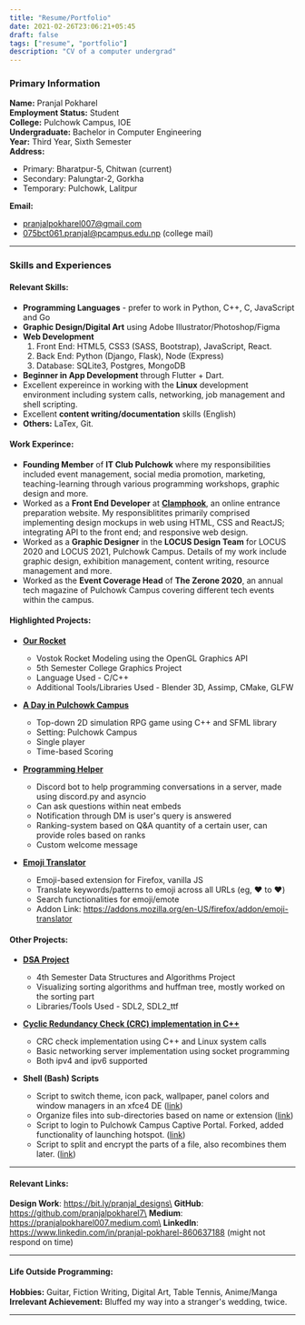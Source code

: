 ```yaml
---
title: "Resume/Portfolio"
date: 2021-02-26T23:06:21+05:45
draft: false 
tags: ["resume", "portfolio"]
description: "CV of a computer undergrad"
---
```

### Primary Information
**Name:** Pranjal Pokharel\
**Employment Status:** Student\
**College:** Pulchowk Campus, IOE\
**Undergraduate:** Bachelor in Computer Engineering\
**Year:** Third Year, Sixth Semester\
**Address:**
- Primary: Bharatpur-5, Chitwan (current)
- Secondary: Palungtar-2, Gorkha
- Temporary: Pulchowk, Lalitpur

**Email:**
- pranjalpokharel007@gmail.com
- 075bct061.pranjal@pcampus.edu.np (college mail)

---
### Skills and Experiences

#### Relevant Skills:
- **Programming Languages** - prefer to work in Python, C++, C, JavaScript and Go
- **Graphic Design/Digital Art** using Adobe Illustrator/Photoshop/Figma
- **Web Development**
  1. Front End: HTML5, CSS3 (SASS, Bootstrap), JavaScript, React.
  2. Back End: Python (Django, Flask), Node (Express)
  3. Database: SQLite3, Postgres, MongoDB
- **Beginner in App Development** through Flutter + Dart.
- Excellent expereince in working with the **Linux** development environment including system calls, networking, job management and shell scripting.
- Excellent **content writing/documentation** skills (English)
- **Others:** LaTex, Git.

#### Work Experince:
- **Founding Member** of **IT Club Pulchowk** where my responsibilities included event management, social media promotion, marketing, teaching-learning through various programming workshops, graphic design and more.
- Worked as a **Front End Developer** at **[Clamphook](https://clamphook.com/)**, an online entrance preparation website. My responsiblitites primarily comprised implementing design mockups in web using HTML, CSS and ReactJS; integrating API to the front end; and responsive web design.
- Worked as a **Graphic Designer** in the **LOCUS Design Team** for LOCUS 2020 and LOCUS 2021, Pulchowk Campus. Details of my work include graphic design, exhibition management, content writing, resource management and more.
- Worked as the **Event Coverage Head** of **The Zerone 2020**, an annual tech magazine of Pulchowk Campus covering different tech events within the campus.

#### Highlighted Projects:
- **[Our Rocket](https://github.com/pranjalpokharel7/our-rocket)**
   - Vostok Rocket Modeling using the OpenGL Graphics API
   - 5th Semester College Graphics Project
   - Language Used - C/C++
   - Additional Tools/Libraries Used - Blender 3D, Assimp, CMake, GLFW

- **[A Day in Pulchowk Campus](https://github.com/Itshyphen/Pulchowk)**
    * Top-down 2D simulation RPG game using C++ and SFML library
    * Setting: Pulchowk Campus 
    * Single player
    * Time-based Scoring

- **[Programming Helper](https://github.com/pranjalpokharel7/programming-helper-bot)**
    * Discord bot to help programming conversations in a server, made using discord.py and asyncio
    * Can ask questions within neat embeds
    * Notification through DM is user's query is answered
    * Ranking-system based on Q&A quantity of a certain user, can provide roles based on ranks
    * Custom welcome message

- **[Emoji Translator](https://github.com/pranjalpokharel7/emoji-translator)**
    * Emoji-based extension for Firefox, vanilla JS
    * Translate keywords/patterns to emoji across all URLs (eg, :heart: to ❤️)
    * Search functionalities for emoji/emote
    * Addon Link: https://addons.mozilla.org/en-US/firefox/addon/emoji-translator

#### Other Projects:

- **[DSA Project](https://github.com/Sandace11/DSA_Project)**
    * 4th Semester Data Structures and Algorithms Project
    * Visualizing sorting algorithms and huffman tree, mostly worked on the sorting part
    * Libraries/Tools Used - SDL2, SDL2_ttf

- **[Cyclic Redundancy Check (CRC) implementation in C++](https://github.com/Imsanskar/CRC)**
    * CRC check implementation using C++ and Linux system calls
    * Basic networking server implementation using socket programming
    * Both ipv4 and ipv6 supported

- **Shell (Bash) Scripts**
    * Script to switch theme, icon pack, wallpaper, panel colors and window managers in an xfce4 DE ([link](https://github.com/UdeshyaDhungana/xfce4-theme-switcher))
    * Organize files into sub-directories based on name or extension ([link](https://github.com/IT-Club-Pulchowk/campus-scripts/blob/main/bash-scripts/file_organizer.sh))
    * Script to login to Pulchowk Campus Captive Portal. Forked, added functionality of launching hotspot. ([link](https://github.com/IT-Club-Pulchowk/campus-scripts/blob/main/bash-scripts/internet_login.sh))
    * Script to split and encrypt the parts of a file, also recombines them later. ([link](https://github.com/IT-Club-Pulchowk/campus-scripts/blob/main/bash-scripts/splitter.sh))

---
#### Relevant Links:
**Design Work**: https://bit.ly/pranjal_designs\
**GitHub**: https://github.com/pranjalpokharel7\
**Medium**: https://pranjalpokharel007.medium.com\
**LinkedIn**: https://www.linkedin.com/in/pranjal-pokharel-860637188 (might not respond on time)

---
#### Life Outside Programming:
**Hobbies:** Guitar, Fiction Writing, Digital Art, Table Tennis, Anime/Manga\
**Irrelevant Achievement:** Bluffed my way into a stranger's wedding, twice.

---
